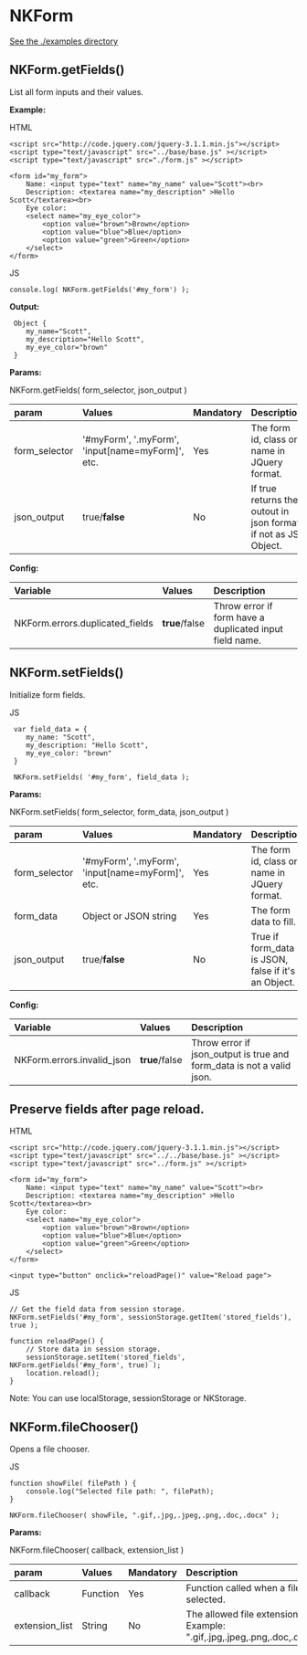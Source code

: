 # NKForm
[See the ./examples directory](./examples)

NKForm.getFields()
----------------------------------------------------------------------------
List all form inputs and their values.


**Example:**

HTML
    
    <script src="http://code.jquery.com/jquery-3.1.1.min.js"></script>
    <script type="text/javascript" src="../base/base.js" ></script>
    <script type="text/javascript" src="./form.js" ></script>
    
    <form id="my_form">
        Name: <input type="text" name="my_name" value="Scott"><br>
        Description: <textarea name="my_description" >Hello Scott</textarea><br>
        Eye color:
        <select name="my_eye_color">
            <option value="brown">Brown</option>
            <option value="blue">Blue</option>
            <option value="green">Green</option>
        </select>
    </form>

JS

    console.log( NKForm.getFields('#my_form') );
    

**Output:**

     Object { 
        my_name="Scott",  
        my_description="Hello Scott",  
        my_eye_color="brown"
     }

**Params:**

NKForm.getFields( form_selector, json_output )

| param | Values | Mandatory | Description |
|:---|:---|:---|:---|
| form_selector | '#myForm', '.myForm', 'input[name=myForm]', etc. | Yes | The form id, class or name in JQuery format. |
| json_output | true/**false** | No | If true returns the outout in json format, if not as JS Object. |


**Config:**

| Variable | Values | Description |
|:---|:---|:---|
| NKForm.errors.duplicated_fields | **true**/false | Throw error if form have a duplicated input field name.

NKForm.setFields()
----------------------------------------------------------------------------
Initialize form fields.

JS

     var field_data = { 
        my_name: "Scott",  
        my_description: "Hello Scott",  
        my_eye_color: "brown"
     }
     
     NKForm.setFields( '#my_form', field_data );

**Params:**

NKForm.setFields( form_selector, form_data, json_output )

| param | Values | Mandatory | Description |
|:---|:---|:---|:---|
| form_selector | '#myForm', '.myForm', 'input[name=myForm]', etc. | Yes | The form id, class or name in JQuery format. |
| form_data | Object or JSON string | Yes | The form data to fill. 
| json_output | true/**false** | No | True if form_data is JSON, false if it's an Object. |


**Config:**

| Variable | Values | Description |
|:---|:---|:---|
| NKForm.errors.invalid_json | **true**/false | Throw error if json_output is true and form_data is not a valid json.


Preserve fields after page reload.
----------------------------------------------------------------------------
HTML

    <script src="http://code.jquery.com/jquery-3.1.1.min.js"></script>
    <script type="text/javascript" src="../../base/base.js" ></script>
    <script type="text/javascript" src="../form.js" ></script>
    
    <form id="my_form">
        Name: <input type="text" name="my_name" value="Scott"><br>
        Description: <textarea name="my_description" >Hello Scott</textarea><br>
        Eye color:
        <select name="my_eye_color">
            <option value="brown">Brown</option>
            <option value="blue">Blue</option>
            <option value="green">Green</option>
        </select>
    </form>
    
    <input type="button" onclick="reloadPage()" value="Reload page">


JS

    // Get the field data from session storage.
    NKForm.setFields('#my_form', sessionStorage.getItem('stored_fields'), true );

    function reloadPage() {
        // Store data in session storage.
        sessionStorage.setItem('stored_fields', NKForm.getFields('#my_form', true) );
        location.reload();
    }

Note: You can use localStorage, sessionStorage or NKStorage.

NKForm.fileChooser()
----------------------------------------------------------------------------
Opens a file chooser.

JS
    
    function showFile( filePath ) {
        console.log("Selected file path: ", filePath);
    }
    
    NKForm.fileChooser( showFile, ".gif,.jpg,.jpeg,.png,.doc,.docx" );

**Params:**

NKForm.fileChooser( callback, extension_list )

| param | Values | Mandatory | Description |
|:---|:---|:---|:---|
| callback | Function | Yes | Function called when a file is selected. |
| extension_list | String | No | The allowed file extensions. Example: ".gif,.jpg,.jpeg,.png,.doc,.docx"
